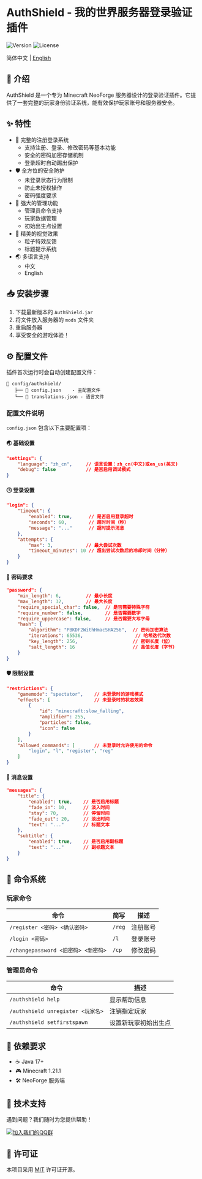# AuthShield - 我的世界服务器登录验证插件

![Version](https://img.shields.io/badge/NeoForge-1.21.1-blue)
![License](https://img.shields.io/badge/License-MIT-green)

简体中文 | [English](README_EN.md)

## 📝 介绍

AuthShield 是一个专为 Minecraft NeoForge 服务器设计的登录验证插件。它提供了一套完整的玩家身份验证系统，能有效保护玩家账号和服务器安全。

## ✨ 特性

- 🔐 完整的注册登录系统
  - 支持注册、登录、修改密码等基本功能
  - 安全的密码加密存储机制
  - 登录超时自动踢出保护
- 🛡️ 全方位的安全防护
  - 未登录状态行为限制
  - 防止未授权操作
  - 密码强度要求
- 👑 强大的管理功能
  - 管理员命令支持
  - 玩家数据管理
  - 初始出生点设置
- 🎨 精美的视觉效果
  - 粒子特效反馈
  - 标题提示系统
- 🌏 多语言支持
  - 中文
  - English

## 📥 安装步骤

1. 下载最新版本的 `AuthShield.jar`
2. 将文件放入服务器的 `mods` 文件夹
3. 重启服务器
4. 享受安全的游戏体验！

## ⚙️ 配置文件

插件首次运行时会自动创建配置文件：
```
📁 config/authshield/
   ├── 📄 config.json    - 主配置文件
   └── 📄 translations.json - 语言文件
```

### 配置文件说明

`config.json` 包含以下主要配置项：

#### 🌏 基础设置
```json
"settings": {
    "language": "zh_cn",     // 语言设置：zh_cn(中文)或en_us(英文)
    "debug": false           // 是否启用调试模式
}
```

#### 🕒 登录设置
```json
"login": {
    "timeout": {
        "enabled": true,      // 是否启用登录超时
        "seconds": 60,        // 超时时间（秒）
        "message": "..."      // 超时提示消息
    },
    "attempts": {
        "max": 3,            // 最大尝试次数
        "timeout_minutes": 10 // 超出尝试次数后的冷却时间（分钟）
    }
}
```

#### 🔑 密码要求
```json
"password": {
    "min_length": 6,         // 最小长度
    "max_length": 32,        // 最大长度
    "require_special_char": false,  // 是否需要特殊字符
    "require_number": false,        // 是否需要数字
    "require_uppercase": false,     // 是否需要大写字母
    "hash": {
        "algorithm": "PBKDF2WithHmacSHA256",  // 密码加密算法
        "iterations": 65536,                   // 哈希迭代次数
        "key_length": 256,                    // 密钥长度（位）
        "salt_length": 16                     // 盐值长度（字节）
    }
}
```

#### 🛡️ 限制设置
```json
"restrictions": {
    "gamemode": "spectator",    // 未登录时的游戏模式
    "effects": [                // 未登录时的状态效果
        {
            "id": "minecraft:slow_falling",
            "amplifier": 255,
            "particles": false,
            "icon": false
        }
    ],
    "allowed_commands": [       // 未登录时允许使用的命令
        "login", "l", "register", "reg"
    ]
}
```

#### 💬 消息设置
```json
"messages": {
    "title": {
        "enabled": true,    // 是否启用标题
        "fade_in": 10,      // 淡入时间
        "stay": 70,         // 停留时间
        "fade_out": 20,     // 淡出时间
        "text": "..."       // 标题文本
    },
    "subtitle": {
        "enabled": true,    // 是否启用副标题
        "text": "..."       // 副标题文本
    }
}
```

## 📌 命令系统

### 玩家命令
| 命令 | 简写 | 描述 |
|------|------|------|
| `/register <密码> <确认密码>` | `/reg` | 注册账号 |
| `/login <密码>` | `/l` | 登录账号 |
| `/changepassword <旧密码> <新密码>` | `/cp` | 修改密码 |

### 管理员命令
| 命令 | 描述 |
|------|------|
| `/authshield help` | 显示帮助信息 |
| `/authshield unregister <玩家名>` | 注销指定玩家 |
| `/authshield setfirstspawn` | 设置新玩家初始出生点 |

## 🔧 依赖要求

- ☕ Java 17+
- 🎮 Minecraft 1.21.1
- 🛠️ NeoForge 服务端

## 💬 技术支持

遇到问题？我们随时为您提供帮助！

[![加入我们的QQ群](https://img.shields.io/badge/QQ群-528651839-blue)](https://jq.qq.com/?_wv=1027&k=528651839)

## 📜 许可证

本项目采用 [MIT](LICENSE) 许可证开源。


